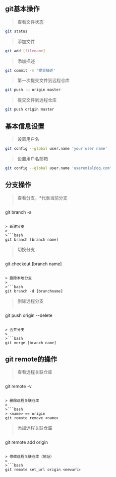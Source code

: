 ## git基本操作
> 查看文件状态
> 
``` bash
git status
```

> 添加文件
> 
```bash
git add [filename]
```

> 添加描述
> 
```bash
git commit -m '提交描述'
```

> 第一次提交文件到远程仓库
> 
```bash
git push -u origin master
```

> 提交文件到远程仓库
> 
```bash
git push origin master
```

## 基本信息设置
> 设置用户名
> 
```bash
git config --global user.name 'your user name'
```

> 设置用户名邮箱
> 
```bash
git config --global user.name 'useremial@qq.com'
```

## 分支操作
> 查看分支，*代表当前分支
> 
> ```bash
git branch -a
```

> 新建分支
> 
>```bash
git branch [branch name]
```

> 切换分支
> 
>```bash
git checkout [branch name]
```

> 删除本地分支
> 
>```bash
git branch -d [branchname]
```

> 删除远程分支
> 
>```bash
git push origin --delete <branchname>
```

> 合并分支
> 
>```bash
git merge [branch name]
```

## git remote的操作
> 查看远程关联仓库
> 
>```bash
git remote -v
```

> 删除远程关联仓库
> 
>```bash
> <name> == origin
git remote remove <name> 
```

> 添加远程关联仓库
> 
>```bash
git remote add origin <url>
```

> 修改远程关联仓库（地址）
> 
>```bash
git remote set_url origin <newurl>
```